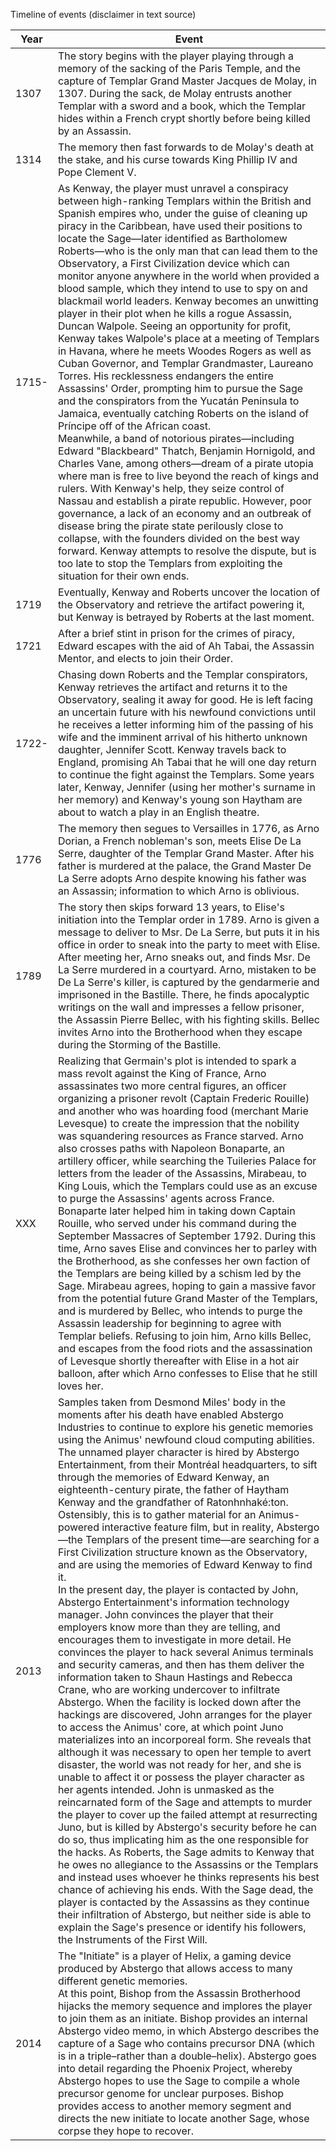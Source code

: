 Timeline of events
(disclaimer in text source) 


|Year|Event|
|---|---|
| 1307 | The story begins with the player playing through a memory of the sacking of the Paris Temple, and the capture of Templar Grand Master Jacques de Molay, in 1307. During the sack, de Molay entrusts another Templar with a sword and a book, which the Templar hides within a French crypt shortly before being killed by an Assassin. | 
| 1314 | The memory then fast forwards to de Molay's death at the stake, and his curse towards King Phillip IV and Pope Clement V. |
| 1715- | As Kenway, the player must unravel a conspiracy between high-ranking Templars within the British and Spanish empires who, under the guise of cleaning up piracy in the Caribbean, have used their positions to locate the Sage—later identified as Bartholomew Roberts—who is the only man that can lead them to the Observatory, a First Civilization device which can monitor anyone anywhere in the world when provided a blood sample, which they intend to use to spy on and blackmail world leaders. Kenway becomes an unwitting player in their plot when he kills a rogue Assassin, Duncan Walpole. Seeing an opportunity for profit, Kenway takes Walpole's place at a meeting of Templars in Havana, where he meets Woodes Rogers as well as Cuban Governor, and Templar Grandmaster, Laureano Torres. His recklessness endangers the entire Assassins' Order, prompting him to pursue the Sage and the conspirators from the Yucatán Peninsula to Jamaica, eventually catching Roberts on the island of Príncipe off of the African coast. <br/> Meanwhile, a band of notorious pirates—including Edward "Blackbeard" Thatch, Benjamin Hornigold, and Charles Vane, among others—dream of a pirate utopia where man is free to live beyond the reach of kings and rulers. With Kenway's help, they seize control of Nassau and establish a pirate republic. However, poor governance, a lack of an economy and an outbreak of disease bring the pirate state perilously close to collapse, with the founders divided on the best way forward. Kenway attempts to resolve the dispute, but is too late to stop the Templars from exploiting the situation for their own ends. |
| 1719 | Eventually, Kenway and Roberts uncover the location of the Observatory and retrieve the artifact powering it, but Kenway is betrayed by Roberts at the last moment. | 
| 1721 | After a brief stint in prison for the crimes of piracy, Edward escapes with the aid of Ah Tabai, the Assassin Mentor, and elects to join their Order. |
| 1722- | Chasing down Roberts and the Templar conspirators, Kenway retrieves the artifact and returns it to the Observatory, sealing it away for good. He is left facing an uncertain future with his newfound convictions until he receives a letter informing him of the passing of his wife and the imminent arrival of his hitherto unknown daughter, Jennifer Scott. Kenway travels back to England, promising Ah Tabai that he will one day return to continue the fight against the Templars. Some years later, Kenway, Jennifer (using her mother's surname in her memory) and Kenway's young son Haytham are about to watch a play in an English theatre. | 
| 1776 | The memory then segues to Versailles in 1776, as Arno Dorian, a French nobleman's son, meets Elise De La Serre, daughter of the Templar Grand Master. After his father is murdered at the palace, the Grand Master De La Serre adopts Arno despite knowing his father was an Assassin; information to which Arno is oblivious. |
| 1789 | The story then skips forward 13 years, to Elise's initiation into the Templar order in 1789. Arno is given a message to deliver to Msr. De La Serre, but puts it in his office in order to sneak into the party to meet with Elise. After meeting her, Arno sneaks out, and finds Msr. De La Serre murdered in a courtyard. Arno, mistaken to be De La Serre's killer, is captured by the gendarmerie and imprisoned in the Bastille. There, he finds apocalyptic writings on the wall and impresses a fellow prisoner, the Assassin Pierre Bellec, with his fighting skills. Bellec invites Arno into the Brotherhood when they escape during the Storming of the Bastille. |
| XXX | Realizing that Germain's plot is intended to spark a mass revolt against the King of France, Arno assassinates two more central figures, an officer organizing a prisoner revolt (Captain Frederic Rouille) and another who was hoarding food (merchant Marie Levesque) to create the impression that the nobility was squandering resources as France starved. Arno also crosses paths with Napoleon Bonaparte, an artillery officer, while searching the Tuileries Palace for letters from the leader of the Assassins, Mirabeau, to King Louis, which the Templars could use as an excuse to purge the Assassins' agents across France. Bonaparte later helped him in taking down Captain Rouille, who served under his command during the September Massacres of September 1792. During this time, Arno saves Elise and convinces her to parley with the Brotherhood, as she confesses her own faction of the Templars are being killed by a schism led by the Sage. Mirabeau agrees, hoping to gain a massive favor from the potential future Grand Master of the Templars, and is murdered by Bellec, who intends to purge the Assassin leadership for beginning to agree with Templar beliefs. Refusing to join him, Arno kills Bellec, and escapes from the food riots and the assassination of Levesque shortly thereafter with Elise in a hot air balloon, after which Arno confesses to Elise that he still loves her. |
| 2013 | Samples taken from Desmond Miles' body in the moments after his death have enabled Abstergo Industries to continue to explore his genetic memories using the Animus' newfound cloud computing abilities. The unnamed player character is hired by Abstergo Entertainment, from their Montréal headquarters, to sift through the memories of Edward Kenway, an eighteenth-century pirate, the father of Haytham Kenway and the grandfather of Ratonhnhaké:ton. Ostensibly, this is to gather material for an Animus-powered interactive feature film, but in reality, Abstergo—the Templars of the present time—are searching for a First Civilization structure known as the Observatory, and are using the memories of Edward Kenway to find it. <br/> In the present day, the player is contacted by John, Abstergo Entertainment's information technology manager. John convinces the player that their employers know more than they are telling, and encourages them to investigate in more detail. He convinces the player to hack several Animus terminals and security cameras, and then has them deliver the information taken to Shaun Hastings and Rebecca Crane, who are working undercover to infiltrate Abstergo. When the facility is locked down after the hackings are discovered, John arranges for the player to access the Animus' core, at which point Juno materializes into an incorporeal form. She reveals that although it was necessary to open her temple to avert disaster, the world was not ready for her, and she is unable to affect it or possess the player character as her agents intended. John is unmasked as the reincarnated form of the Sage and attempts to murder the player to cover up the failed attempt at resurrecting Juno, but is killed by Abstergo's security before he can do so, thus implicating him as the one responsible for the hacks. As Roberts, the Sage admits to Kenway that he owes no allegiance to the Assassins or the Templars and instead uses whoever he thinks represents his best chance of achieving his ends. With the Sage dead, the player is contacted by the Assassins as they continue their infiltration of Abstergo, but neither side is able to explain the Sage's presence or identify his followers, the Instruments of the First Will. |
| 2014 | The "Initiate" is a player of Helix, a gaming device produced by Abstergo that allows access to many different genetic memories. <br/> At this point, Bishop from the Assassin Brotherhood hijacks the memory sequence and implores the player to join them as an initiate. Bishop provides an internal Abstergo video memo, in which Abstergo describes the capture of a Sage who contains precursor DNA (which is in a triple–rather than a double–helix). Abstergo goes into detail regarding the Phoenix Project, whereby Abstergo hopes to use the Sage to compile a whole precursor genome for unclear purposes. Bishop provides access to another memory segment and directs the new initiate to locate another Sage, whose corpse they hope to recover. |


